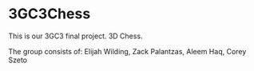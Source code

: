 # 3GC3Chess

This is our 3GC3 final project. 3D Chess.

The group consists of: 
Elijah Wilding,
Zack Palantzas,
Aleem Haq,
Corey Szeto
